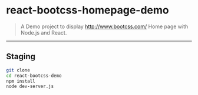 # react-bootcss-homepage-demo

 > A Demo project to display http://www.bootcss.com/ Home page with Node.js and React.

---

## Staging

```bash
git clone
cd react-bootcss-demo
npm install
node dev-server.js
```
